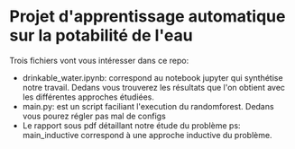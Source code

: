 # Projet d'apprentissage automatique sur la potabilité de l'eau

Trois fichiers vont vous intéresser dans ce repo:
 * drinkable_water.ipynb: correspond au notebook jupyter qui synthétise notre travail. Dedans vous trouverez les résultats que l'on obtient avec les différentes approches étudiées.
 * main.py: est un script faciliant l'execution du randomforest. Dedans vous pourez régler pas mal de configs
 * Le rapport sous pdf détaillant notre étude du problème
ps:  main_inductive correspond à une approche inductive du problème.
